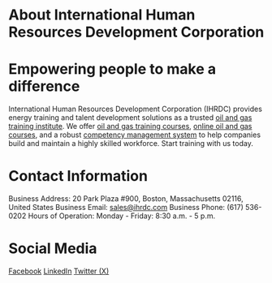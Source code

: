 # About International Human Resources Development Corporation

# Empowering people to make a difference

International Human Resources Development Corporation (IHRDC) provides energy training and talent development solutions as a trusted <a href="https://ihrdc.com/">oil and gas training institute</a>. We offer <a href="https://ihrdc.com/instructional-programs/">oil and gas training courses</a>, <a href="https://ihrdc.com/e-learning-solutions/">online oil and gas courses</a>, and a robust <a href="https://ihrdc.com/competency-management/">competency management system</a> to help companies build and maintain a highly skilled workforce. Start training with us today.

# Contact Information

Business Address: 20 Park Plaza #900, Boston, Massachusetts 02116, United States
Business Email: sales@ihrdc.com
Business Phone: (617) 536-0202
Hours of Operation: Monday - Friday: 8:30 a.m. - 5 p.m.

# Social Media

<a href="https://www.facebook.com/ihrdctraining">Facebook</a>
<a href="https://www.linkedin.com/company/ihrdc">LinkedIn</a>
<a href="https://x.com/IHRDCTraining">Twitter (X)</a>
